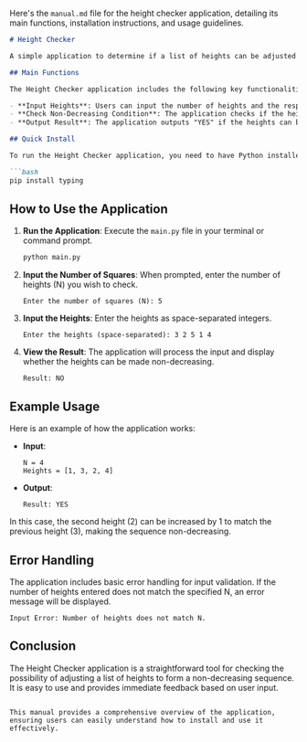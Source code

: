 Here's the `manual.md` file for the height checker application, detailing its main functions, installation instructions, and usage guidelines.

```markdown
# Height Checker

A simple application to determine if a list of heights can be adjusted to form a non-decreasing sequence.

## Main Functions

The Height Checker application includes the following key functionalities:

- **Input Heights**: Users can input the number of heights and the respective heights themselves.
- **Check Non-Decreasing Condition**: The application checks if the heights can be adjusted to be non-decreasing by allowing an increase of 1 unit to any height.
- **Output Result**: The application outputs "YES" if the heights can be made non-decreasing, otherwise it outputs "NO".

## Quick Install

To run the Height Checker application, you need to have Python installed on your system. You can install the required dependencies using pip:

```bash
pip install typing
```

## How to Use the Application

1. **Run the Application**: Execute the `main.py` file in your terminal or command prompt.

   ```bash
   python main.py
   ```

2. **Input the Number of Squares**: When prompted, enter the number of heights (N) you wish to check.

   ```
   Enter the number of squares (N): 5
   ```

3. **Input the Heights**: Enter the heights as space-separated integers.

   ```
   Enter the heights (space-separated): 3 2 5 1 4
   ```

4. **View the Result**: The application will process the input and display whether the heights can be made non-decreasing.

   ```
   Result: NO
   ```

## Example Usage

Here is an example of how the application works:

- **Input**: 
  ```
  N = 4
  Heights = [1, 3, 2, 4]
  ```
- **Output**: 
  ```
  Result: YES
  ```

In this case, the second height (2) can be increased by 1 to match the previous height (3), making the sequence non-decreasing.

## Error Handling

The application includes basic error handling for input validation. If the number of heights entered does not match the specified N, an error message will be displayed.

```
Input Error: Number of heights does not match N.
```

## Conclusion

The Height Checker application is a straightforward tool for checking the possibility of adjusting a list of heights to form a non-decreasing sequence. It is easy to use and provides immediate feedback based on user input.
```

This manual provides a comprehensive overview of the application, ensuring users can easily understand how to install and use it effectively.